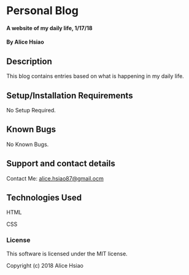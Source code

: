 # Personal Blog

#### A website of my daily life, 1/17/18

#### By Alice Hsiao

## Description

This blog contains entries based on what is happening in my daily life.

## Setup/Installation Requirements

No Setup Required.

## Known Bugs

No Known Bugs. 

## Support and contact details

Contact Me: alice.hsiao87@gmail.ocm

## Technologies Used

HTML

CSS

### License

This software is licensed under the MIT license.

Copyright (c) 2018 Alice Hsiao
